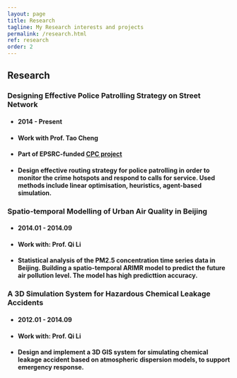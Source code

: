 ```yaml
---
layout: page
title: Research
tagline: My Research interests and projects
permalink: /research.html
ref: research
order: 2
---
```

## Research
### Designing Effective Police Patrolling Strategy on Street Network
* #### 2014 - Present
* #### Work with Prof. Tao Cheng
* #### Part of EPSRC-funded [CPC project](http://www.ucl.ac.uk/cpc/)
* #### Design effective routing strategy for police patrolling in order to monitor the crime hotspots and respond to calls for service. Used methods include linear optimisation, heuristics, agent-based simulation.

### Spatio-temporal Modelling of Urban Air Quality in Beijing
* #### 2014.01 - 2014.09
* #### Work with: Prof. Qi Li
* #### Statistical analysis of the PM2.5 concentration time series data in Beijing. Building a spatio-temporal ARIMR model to predict the future air pollution level. The model has high predicttion accuracy.   

### A 3D Simulation System for Hazardous Chemical Leakage Accidents
* #### 2012.01 - 2014.09
* #### Work with: Prof. Qi Li
* #### Design and implement a 3D GIS system for simulating chemical leakage accident based on atmospheric dispersion models, to support emergency response.


